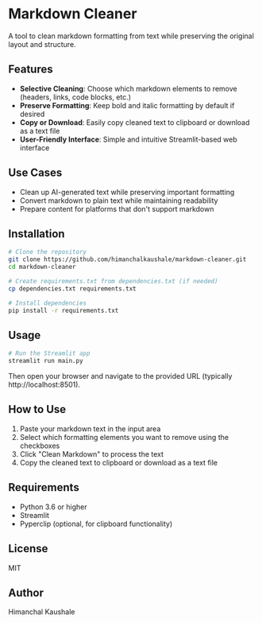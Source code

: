 # Markdown Cleaner

A tool to clean markdown formatting from text while preserving the original layout and structure.

## Features

- **Selective Cleaning**: Choose which markdown elements to remove (headers, links, code blocks, etc.)
- **Preserve Formatting**: Keep bold and italic formatting by default if desired
- **Copy or Download**: Easily copy cleaned text to clipboard or download as a text file
- **User-Friendly Interface**: Simple and intuitive Streamlit-based web interface

## Use Cases

- Clean up AI-generated text while preserving important formatting
- Convert markdown to plain text while maintaining readability
- Prepare content for platforms that don't support markdown

## Installation

```bash
# Clone the repository
git clone https://github.com/himanchalkaushale/markdown-cleaner.git
cd markdown-cleaner

# Create requirements.txt from dependencies.txt (if needed)
cp dependencies.txt requirements.txt

# Install dependencies
pip install -r requirements.txt
```

## Usage

```bash
# Run the Streamlit app
streamlit run main.py
```

Then open your browser and navigate to the provided URL (typically http://localhost:8501).

## How to Use

1. Paste your markdown text in the input area
2. Select which formatting elements you want to remove using the checkboxes
3. Click "Clean Markdown" to process the text
4. Copy the cleaned text to clipboard or download as a text file

## Requirements

- Python 3.6 or higher
- Streamlit
- Pyperclip (optional, for clipboard functionality)

## License

MIT

## Author

Himanchal Kaushale
